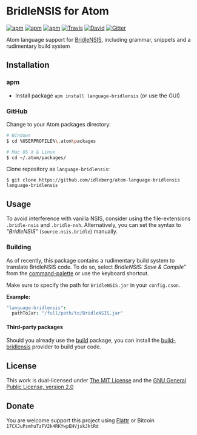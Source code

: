 # BridleNSIS for Atom

[![apm](https://img.shields.io/apm/l/language-bridlensis.svg?style=flat-square)](https://atom.io/packages/language-bridlensis)
[![apm](https://img.shields.io/apm/v/language-bridlensis.svg?style=flat-square)](https://atom.io/packages/language-bridlensis)
[![apm](https://img.shields.io/apm/dm/language-bridlensis.svg?style=flat-square)](https://atom.io/packages/language-bridlensis)
[![Travis](https://img.shields.io/travis/idleberg/atom-language-bridlensis.svg?style=flat-square)](https://travis-ci.org/idleberg/atom-language-bridlensis)
[![David](https://img.shields.io/david/dev/idleberg/atom-language-bridlensis.svg?style=flat-square)](https://david-dm.org/idleberg/atom-language-bridlensis#info=devDependencies)
[![Gitter](https://img.shields.io/badge/chat-Gitter-ff69b4.svg?style=flat-square)](https://gitter.im/NSIS-Dev/Atom)

Atom language support for [BridleNSIS](https://github.com/henrikor2/bridlensis), including grammar, snippets and a rudimentary build system

## Installation

### apm

* Install package `apm install language-bridlensis` (or use the GUI)

### GitHub

Change to your Atom packages directory:

```bash
# Windows
$ cd %USERPROFILE%\.atom\packages

# Mac OS X & Linux
$ cd ~/.atom/packages/
```

Clone repository as `language-bridlensis`:

`$ git clone https://github.com/idleberg/atom-language-bridlensis language-bridlensis`

## Usage

To avoid interference with vanilla NSIS, consider using the file-extensions `.bridle-nsis` and `.bridle-nsh`. Alternatively, you can set the syntax to *“BridleNSIS”* (`source.nsis.bridle`) manually.

### Building

As of recently, this package contains a rudimentary build system to translate BridleNSIS code. To do so, select *BridleNSIS: Save & Compile”* from the [command-palette](https://atom.io/docs/latest/getting-started-atom-basics#command-palette) or use the keyboard shortcut.

Make sure to specify the path for `BridleNSIS.jar` in your `config.cson`.

**Example:**

```cson
"language-bridlensis":
  pathToJar: "/full/path/to/BridleNSIS.jar"
```

#### Third-party packages

Should you already use the [build](https://atom.io/packages/build) package, you can install the [build-bridlensis](https://atom.io/packages/build-bridlensis) provider to build your code.

## License

This work is dual-licensed under [The MIT License](https://opensource.org/licenses/MIT) and the [GNU General Public License, version 2.0](https://opensource.org/licenses/GPL-2.0)

## Donate

You are welcome support this project using [Flattr](https://flattr.com/submit/auto?user_id=idleberg&url=https://github.com/idleberg/atom-language-bridlensis) or Bitcoin `17CXJuPsmhuTzFV2k4RKYwpEHVjskJktRd`
